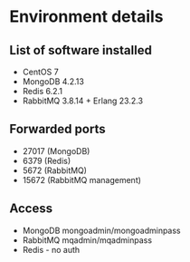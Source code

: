 # Environment details

## List of software installed

- CentOS 7
- MongoDB 4.2.13
- Redis 6.2.1
- RabbitMQ 3.8.14 + Erlang 23.2.3

## Forwarded ports

- 27017 (MongoDB)
- 6379 (Redis)
- 5672 (RabbitMQ)
- 15672 (RabbitMQ management)

## Access

- MongoDB mongoadmin/mongoadminpass
- RabbitMQ mqadmin/mqadminpass
- Redis - no auth


